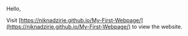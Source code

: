Hello,

Visit [https://niknadzirie.github.io/My-First-Webpage/](https://niknadzirie.github.io/My-First-Webpage/) to view the website.
